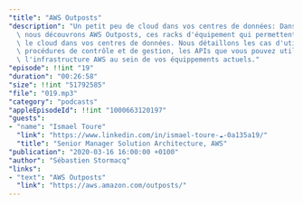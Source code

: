 ```yaml
---
"title": "AWS Outposts"
"description": "Un petit peu de cloud dans vos centres de données: Dans cet épisode,\
  \ nous découvrons AWS Outposts, ces racks d'équipement qui permettent d'étendre\
  \ le cloud dans vos centres de données. Nous détaillons les cas d'utilisation, les\
  \ procédures de contrôle et de gestion, les APIs que vous pouvez utiliser pour utiliser\
  \ l'infrastructure AWS au sein de vos équippements actuels."
"episode": !!int "19"
"duration": "00:26:58"
"size": !!int "51792585"
"file": "019.mp3"
"category": "podcasts"
"appleEpisodeId": !!int "1000663120197"
"guests":
- "name": "Ismael Toure"
  "link": "https://www.linkedin.com/in/ismael-toure-☁-0a135a19/"
  "title": "Senior Manager Solution Architecture, AWS"
"publication": "2020-03-16 16:00:00 +0100"
"author": "Sébastien Stormacq"
"links":
- "text": "AWS Outposts"
  "link": "https://aws.amazon.com/outposts/"
---
```

